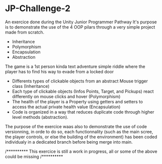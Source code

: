 # JP-Challenge-2

 An exercice done during the Unity Junior Programmer Pathway
 It's purpose is to demonstrate the use of the 4 OOP pilars through a very simple project
 made from scratch.
 - Inheritance
 - Polymorphism
 - Encapsulation
 - Abstraction

 The game is a 1st person kinda text adventure simple riddle where the player has to find his way to evade from a locked door
 - Differents types of clickable objects from an abstract Mouse trigger class (Inheritance)
 - Each type of clickable objects (Infos Points, Target, and Pickups) react differently on mouse clicks and hover (Polymorphism)
 - The health of the player is a Property using getters and setters to access the actual private health value (Encapsulation)
 - Code is organized in a way that reduces duplicate code through higher level methods (abstraction).

 The purpose of the exercice waas also to demonstrate the use of code versionning, in orde to do so, each functionnality (such as the main scree, the player controls, or else the building of the environment) has been coded individualy in a dedicated branch before being merge into main.

 /**********
 This exercice is still a work in progress, 
 all or some of the above could be missing
 /**********